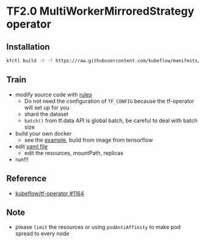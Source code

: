 # TF2.0 MultiWorkerMirroredStrategy operator

## Installation

```bash
kfctl build -V -f https://raw.githubusercontent.com/kubeflow/manifests/v1.0-branch/kfdef/kfctl_k8s_istio.v1.0.2.yaml
```

## Train

- modify source code with [rules](https://www.tensorflow.org/tutorials/distribute/multi_worker_with_keras)
  - Do not need the configuration of `TF_CONFIG` because the tf-operator will set up for you
  - shard the dataset
  - `batch()` from tf.data API is global batch, be careful to deal with batch size
- build your own docker
  - see the [example](Dockerfile), build from image from tensorflow
- edit [yaml file](train.yaml)
  - edit the resources, mountPath, replicas
- run!!!

## Reference

- [kubeflow/tf-operator #1164](https://github.com/kubeflow/tf-operator/pull/1164)

## Note

- please `limit` the resources or using `podAntiAffinity` to make pod spread to every node